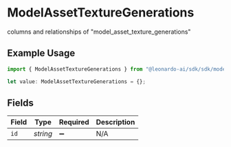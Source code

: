 # ModelAssetTextureGenerations

columns and relationships of "model_asset_texture_generations"

## Example Usage

```typescript
import { ModelAssetTextureGenerations } from "@leonardo-ai/sdk/sdk/models/operations";

let value: ModelAssetTextureGenerations = {};
```

## Fields

| Field              | Type               | Required           | Description        |
| ------------------ | ------------------ | ------------------ | ------------------ |
| `id`               | *string*           | :heavy_minus_sign: | N/A                |